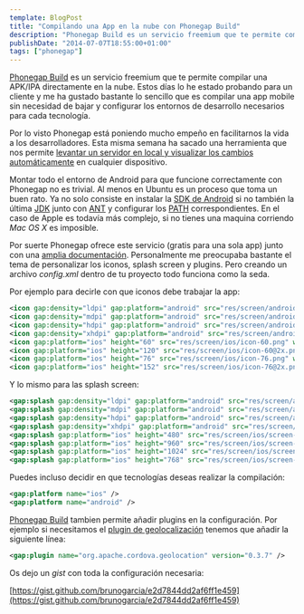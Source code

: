 ```yaml
---
template: BlogPost
title: "Compilando una App en la nube con Phonegap Build"
description: "Phonegap Build es un servicio freemium que te permite compilar una APK/IPA directamente en la nube."
publishDate: "2014-07-07T18:55:00+01:00"
tags: ["phonegap"]
---
```


[Phonegap Build](https://build.phonegap.com/) es un servicio freemium que te permite compilar una APK/IPA directamente en la nube. Estos días lo he estado probando para un cliente y me ha gustado bastante lo sencillo que es compilar una app mobile sin necesidad de bajar y configurar los entornos de desarrollo necesarios para cada tecnología.

Por lo visto Phonegap está poniendo mucho empeño en facilitarnos la vida a los desarrolladores. Esta misma semana ha sacado una herramienta que nos permite [levantar un servidor en local y visualizar los cambios automáticamente](https://app.phonegap.com/) en cualquier dispositivo.

Montar todo el entorno de Android para que funcione correctamente con Phonegap no es trivial. Al menos en Ubuntu es un proceso que toma un buen rato. Ya no solo consiste en instalar la [SDK de Android](https://developer.android.com/sdk/index.html) si no también la última [JDK](https://www.oracle.com/technetwork/java/javase/downloads/index.html?ssSourceSiteId=otnjp) junto con [ANT](https://ant.apache.org/) y configurar los [PATH](https://stackoverflow.com/questions/20323787/cordova-platform-add-android-not-working-while-listing-android-targets/21142421#21142421) correspondientes. En el caso de Apple es todavía más complejo, si no tienes una maquina corriendo _Mac OS X_ es imposible.

Por suerte Phonegap ofrece este servicio (gratis para una sola app) junto con una [amplia documentación](https://docs.build.phonegap.com/en_US/). Personalmente me preocupaba bastante el tema de personalizar los iconos, splash screen y plugins. Pero creando un archivo _config.xml_ dentro de tu proyecto todo funciona como la seda.

Por ejemplo para decirle con que iconos debe trabajar la app:

```xml
<icon gap:density="ldpi" gap:platform="android" src="res/screen/android/icon-ldpi.png" />
<icon gap:density="mdpi" gap:platform="android" src="res/screen/android/icon-mdpi.png" />
<icon gap:density="hdpi" gap:platform="android" src="res/screen/android/icon-hdpi.png" />
<icon gap:density="xhdpi" gap:platform="android" src="res/screen/android/icon-xhdpi.png" />
<icon gap:platform="ios" height="60" src="res/screen/ios/icon-60.png" width="60" />
<icon gap:platform="ios" height="120" src="res/screen/ios/icon-60@2x.png" width="120" />
<icon gap:platform="ios" height="76" src="res/screen/ios/icon-76.png" width="76" />
<icon gap:platform="ios" height="152" src="res/screen/ios/icon-76@2x.png" width="152" />
```

Y lo mismo para las splash screen:

```xml
<gap:splash gap:density="ldpi" gap:platform="android" src="res/screen/android/screen-ldpi-portrait.png" />
<gap:splash gap:density="mdpi" gap:platform="android" src="res/screen/android/screen-mdpi-portrait.png" />
<gap:splash gap:density="hdpi" gap:platform="android" src="res/screen/android/screen-hdpi-portrait.png" />
<gap:splash gap:density="xhdpi" gap:platform="android" src="res/screen/android/screen-xhdpi-portrait.png" />
<gap:splash gap:platform="ios" height="480" src="res/screen/ios/screen-iphone-portrait.png" width="320" />
<gap:splash gap:platform="ios" height="960" src="res/screen/ios/screen-iphone-portrait-2x.png" width="640" />
<gap:splash gap:platform="ios" height="1024" src="res/screen/ios/screen-ipad-portrait.png" width="768" />
<gap:splash gap:platform="ios" height="768" src="res/screen/ios/screen-ipad-landscape.png" width="1024" />
```

Puedes incluso decidir en que tecnologías deseas realizar la compilación:

```xml
<gap:platform name="ios" />
<gap:platform name="android" />
```

[Phonegap Build](https://build.phonegap.com/) tambien permite añadir plugins en la configuración. Por ejemplo si necesitamos el [plugin de geolocalización](https://github.com/apache/cordova-plugin-geolocation) tenemos que añadir la siguiente línea:

```xml
<gap:plugin name="org.apache.cordova.geolocation" version="0.3.7" />
```

Os dejo un _gist_ con toda la configuración necesaria:

[https://gist.github.com/brunogarcia/e2d7844dd2af6ff1e459](https://gist.github.com/brunogarcia/e2d7844dd2af6ff1e459)
